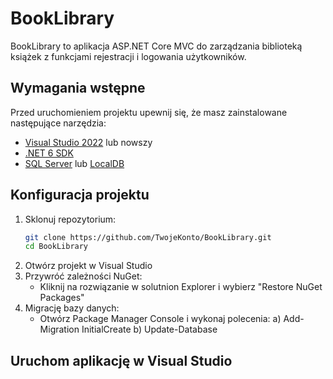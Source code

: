 # BookLibrary

BookLibrary to aplikacja ASP.NET Core MVC do zarządzania biblioteką książek z funkcjami rejestracji i logowania użytkowników.

## Wymagania wstępne

Przed uruchomieniem projektu upewnij się, że masz zainstalowane następujące narzędzia:
- [Visual Studio 2022](https://visualstudio.microsoft.com/) lub nowszy
- [.NET 6 SDK](https://dotnet.microsoft.com/download/dotnet/6.0)
- [SQL Server](https://www.microsoft.com/en-us/sql-server/sql-server-downloads) lub [LocalDB](https://docs.microsoft.com/en-us/sql/database-engine/configure-windows/sql-server-express-localdb)

## Konfiguracja projektu

1. Sklonuj repozytorium:
   ```sh
   git clone https://github.com/TwojeKonto/BookLibrary.git
   cd BookLibrary

2. Otwórz projekt w Visual Studio
3. Przywróć zależności NuGet: 
	- Kliknij na rozwiązanie w solutnion Explorer i wybierz "Restore NuGet Packages" 
4. Migrację bazy danych: 
	- Otwórz Package Manager Console i wykonaj polecenia:
	a) Add-Migration InitialCreate
	b) Update-Database
	
## Uruchom aplikację w Visual Studio
